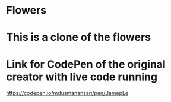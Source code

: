 # Flowers
# This is a clone of the flowers
# Link for CodePen of the original creator with live code running
https://codepen.io/mdusmanansari/pen/BamepLe
